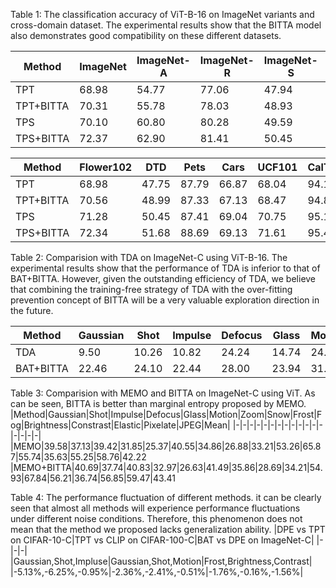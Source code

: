 Table 1: The classification accuracy of ViT-B-16 on ImageNet variants and cross-domain dataset. The experimental results show that the BITTA model also demonstrates good compatibility on these different datasets.

|Method|ImageNet|ImageNet-A|ImageNet-R|ImageNet-S|ImageNet-V2|Mean|
|-|-|-|-|-|-|-|
|TPT|68.98|54.77|77.06|47.94|63.45|62.44
|TPT+BITTA|70.31|55.78|78.03|48.93|64.77|63.56
|TPS|70.10|60.80|80.28|49.59|64.83|65.12
|TPS+BITTA|72.37|62.90|81.41|50.45|65.79|66.58

|Method|Flower102|DTD|Pets|Cars|UCF101|CalTech101|Food101|SUN397|Aircraft|EuroSAT|Mean|
|-|-|-|-|-|-|-|-|-|-|-|-|
|TPT|68.98|47.75|87.79|66.87|68.04|94.16|84.67|65.50|24.78|42.44|65.10
|TPT+BITTA|70.56|48.99|87.33|67.13|68.47|94.85|86.50|66.47|26.08|44.44|66.09
|TPS|71.28|50.45|87.41|69.04|70.75|95.13|85.18|68.45|26.30|43.80|66.78
|TPS+BITTA|72.34|51.68|88.69|69.13|71.61|95.47|86.44|72.82|25.67|46.68|68.05


Table 2: Comparision with TDA on ImageNet-C using ViT-B-16. The experimental results show that the performance of TDA is inferior to that of BAT+BITTA. However, given the outstanding efficiency of TDA, we believe that combining the training-free strategy of TDA with the over-fitting prevention concept of BITTA will be a very valuable exploration direction in the future.

|Method|Gaussian|Shot|Impulse|Defocus|Glass|Motion|Zoom|Snow|Frost|Fog|Brightness|Constrast|Elastic|Pixelate|JPEG|Mean|
|-|-|-|-|-|-|-|-|-|-|-|-|-|-|-|-|-|
|TDA|9.50|10.26|10.82|24.24|14.74|24.40|25.04|35.18|32.96|38.76|56.30|16.46|15.06|39.36|35.36|25.90
|BAT+BITTA|22.46|24.10|22.44|28.00|23.94|31.88|29.30|36.92|32.22|41.86|55.88|26.42|22.68|40.38|39.68|31.88


Table 3: Comparision with MEMO and BITTA on ImageNet-C using ViT. As can be seen, BITTA is better than marginal entropy proposed by MEMO.
|Method|Gaussian|Shot|Impulse|Defocus|Glass|Motion|Zoom|Snow|Frost|Fog|Brightness|Constrast|Elastic|Pixelate|JPEG|Mean|
|-|-|-|-|-|-|-|-|-|-|-|-|-|-|-|-|-|
|MEMO|39.58|37.13|39.42|31.85|25.37|40.55|34.86|26.88|33.21|53.26|65.87|55.74|35.63|55.25|58.76|42.22
|MEMO+BITTA|40.69|37.74|40.83|32.97|26.63|41.49|35.86|28.69|34.21|54.93|67.84|56.21|36.74|56.85|59.47|43.41

Table 4: The performance fluctuation of different methods. it can be clearly seen that almost all methods will experience performance fluctuations under different noise conditions. Therefore, this phenomenon does not mean that the method we proposed lacks generalization ability.
|DPE vs TPT on CIFAR-10-C|TPT vs CLIP on CIFAR-100-C|BAT vs DPE on ImageNet-C|
|-|-|-|
|Gaussian,Shot,Impluse|Gaussian,Shot,Motion|Frost,Brightness,Contrast|
|-5.13%,-6.25%,-0.95%|-2.36%,-2.41%,-0.51%|-1.76%,-0.16%,-1.56%|
